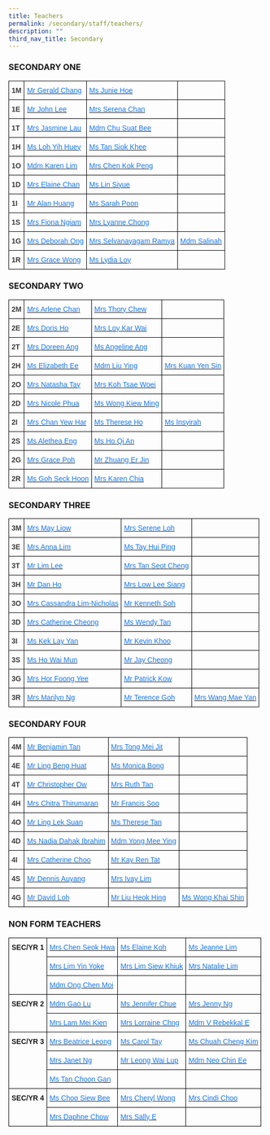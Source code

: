 ```yaml
---
title: Teachers
permalink: /secondary/staff/teachers/
description: ""
third_nav_title: Secondary
---
```



### SECONDARY ONE

<style type="text/css">
.tg  {border-collapse:collapse;border-spacing:0;}
.tg td{border-color:black;border-style:solid;border-width:1px;font-family:Arial, sans-serif;font-size:14px;
  overflow:hidden;padding:10px 5px;word-break:normal;}
.tg th{border-color:black;border-style:solid;border-width:1px;font-family:Arial, sans-serif;font-size:14px;
  font-weight:normal;overflow:hidden;padding:10px 5px;word-break:normal;}
.tg .tg-uwnk{color:#3D3D3D;text-align:left;vertical-align:top}
.tg .tg-yslv{color:#1677F1;text-align:left;vertical-align:top}
.tg .tg-bzr3{color:#3D3D3D;font-weight:bold;text-align:left;vertical-align:top}
.tg .tg-lc1c{color:#3D3D3D;text-align:left;vertical-align:middle}
</style>
<table class="tg">
<thead>
  <tr>
    <th class="tg-bzr3">1M</th>
    <th class="tg-yslv"><a href="mailto:chang_shian_feng_gerald@schools.gov.sg"><span style="text-decoration:none;color:#1677F1">Mr Gerald Chang</span></a></th>
    <th class="tg-yslv"><a href="mailto:hoe_jun_jin_junie@schools.gov.sg"><span style="text-decoration:none;color:#1677F1">Ms Junie Hoe</span></a></th>
    <th class="tg-lc1c"><span style="color:inherit;background-color:transparent"> </span></th>
  </tr>
</thead>
<tbody>
  <tr>
    <td class="tg-bzr3">1E</td>
    <td class="tg-yslv"><a href="mailto:john_lee@mgs.sch.edu.sg"><span style="text-decoration:none;color:#1677F1">Mr John Lee</span></a></td>
    <td class="tg-yslv"><a href="mailto:serena_chan@schools.gov.sg"><span style="text-decoration:none;color:#1677F1">Mrs Serena Chan</span></a></td>
    <td class="tg-uwnk"> </td>
  </tr>
  <tr>
    <td class="tg-bzr3">1T</td>
    <td class="tg-yslv"><a href="mailto:jasmine_goh@schools.gov.sg"><span style="text-decoration:none;color:#1677F1">Mrs Jasmine Lau</span></a></td>
    <td class="tg-yslv"><a href="mailto:chu_suat_bee@schools.gov.sg"><span style="text-decoration:none;color:#1677F1">Mdm Chu Suat Bee</span></a></td>
    <td class="tg-uwnk"> </td>
  </tr>
  <tr>
    <td class="tg-bzr3">1H</td>
    <td class="tg-yslv"><a href="mailto:loh_yih_huey@schools.gov.sg"><span style="text-decoration:none;color:#1677F1">Ms Loh Yih Huey</span></a></td>
    <td class="tg-yslv"><a href="mailto:tan_siok_khee@schools.gov.sg"><span style="text-decoration:none;color:#1677F1">Ms Tan Siok Khee</span></a></td>
    <td class="tg-lc1c"><span style="color:inherit;background-color:transparent"> </span></td>
  </tr>
  <tr>
    <td class="tg-bzr3">1O</td>
    <td class="tg-yslv"><a href="mailto:karen_lim_yen_choon@schools.gov.sg"><span style="text-decoration:none;color:#1677F1">Mdm Karen Lim</span></a><br></td>
    <td class="tg-yslv"><a href="mailto:chen_kok_peng@schools.gov.sg"><span style="text-decoration:none;color:#1677F1">Mrs Chen Kok Peng</span></a><br></td>
    <td class="tg-lc1c"><span style="color:inherit;background-color:transparent"> </span></td>
  </tr>
  <tr>
    <td class="tg-bzr3">1D</td>
    <td class="tg-yslv"><a href="mailto:chua_guek_chun_elaine@schools.gov.sg"><span style="text-decoration:none;color:#1677F1">Mrs Elaine Chan</span></a></td>
    <td class="tg-yslv"><a href="mailto:lin_siyue@schools.gov.sg"><span style="text-decoration:none;color:#1677F1">Ms Lin Siyue</span></a></td>
    <td class="tg-uwnk"></td>
  </tr>
  <tr>
    <td class="tg-bzr3">1I</td>
    <td class="tg-yslv"><a href="mailto:alan_huang@schools.gov.sg"><span style="text-decoration:none;color:#1677F1">Mr Alan Huang</span></a></td>
    <td class="tg-yslv"><a href="mailto:janine_sarah_poon@schools.gov.sg"><span style="text-decoration:none;color:#1677F1">Ms Sarah Poon</span></a></td>
    <td class="tg-lc1c"><span style="color:inherit;background-color:transparent"> </span></td>
  </tr>
  <tr>
    <td class="tg-bzr3">1S</td>
    <td class="tg-yslv"><a href="mailto:fiona_ngiam@schools.gov.sg"><span style="text-decoration:none;color:#1677F1">Mrs Fiona Ngiam</span></a></td>
    <td class="tg-yslv"><a href="mailto:lyanne_yang@schools.gov.sg"><span style="text-decoration:none;color:#1677F1">Mrs Lyanne Chong</span></a></td>
    <td class="tg-lc1c"><span style="color:inherit;background-color:transparent"> </span></td>
  </tr>
  <tr>
    <td class="tg-bzr3">1G</td>
    <td class="tg-yslv"><a href="mailto:deborah_ong@schools.gov.sg"><span style="text-decoration:none;color:#1677F1">Mrs Deborah Ong</span></a></td>
    <td class="tg-yslv"><a href="mailto:selvanayagam_ramya@schools.gov.sg"><span style="text-decoration:none;color:#1677F1">Mrs Selvanayagam Ramya</span></a></td>
    <td class="tg-yslv"><a href="mailto:salinah_sawipi@schools.gov.sg"><span style="text-decoration:none;color:#1677F1">Mdm Salinah</span></a></td>
  </tr>
  <tr>
    <td class="tg-bzr3">1R</td>
    <td class="tg-yslv"><a href="mailto:grace_yeo_hui_ling@schools.gov.sg"><span style="text-decoration:none;color:#1677F1">Mrs Grace Wong</span></a></td>
    <td class="tg-yslv"><a href="https://www-mgs-moe-edu-sg-admin.cwp.sg/secondary/staff/lydia_loy@schools.gov.sg"><span style="text-decoration:none;color:#1677F1">Ms Lydia Loy</span></a></td>
    <td class="tg-lc1c"><span style="color:inherit;background-color:transparent"> </span></td>
  </tr>
</tbody>
</table>

### SECONDARY TWO

<style type="text/css">
.tg  {border-collapse:collapse;border-spacing:0;}
.tg td{border-color:black;border-style:solid;border-width:1px;font-family:Arial, sans-serif;font-size:14px;
  overflow:hidden;padding:10px 5px;word-break:normal;}
.tg th{border-color:black;border-style:solid;border-width:1px;font-family:Arial, sans-serif;font-size:14px;
  font-weight:normal;overflow:hidden;padding:10px 5px;word-break:normal;}
.tg .tg-uwnk{color:#3D3D3D;text-align:left;vertical-align:top}
.tg .tg-yslv{color:#1677F1;text-align:left;vertical-align:top}
.tg .tg-bzr3{color:#3D3D3D;font-weight:bold;text-align:left;vertical-align:top}
.tg .tg-lc1c{color:#3D3D3D;text-align:left;vertical-align:middle}
.tg .tg-0lax{text-align:left;vertical-align:top}
</style>
<table class="tg">
<thead>
  <tr>
    <th class="tg-bzr3">2M</th>
    <th class="tg-yslv"><a href="mailto:low_siew_kheng_arlene@schools.gov.sg"><span style="text-decoration:none;color:#1677F1">Mrs Arlene Chan</span></a></th>
    <th class="tg-yslv"><a href="mailto:thory_chew@schools.gov.sg"><span style="text-decoration:none;color:#1677F1">Mrs Thory Chew</span></a></th>
    <th class="tg-uwnk"> </th>
  </tr>
</thead>
<tbody>
  <tr>
    <td class="tg-bzr3">2E</td>
    <td class="tg-yslv"><a href="mailto:doris_lim@schools.gov.sg"><span style="text-decoration:none;color:#1677F1">Mrs Doris Ho</span></a></td>
    <td class="tg-yslv"><a href="mailto:loy_kar_wai@schools.gov.sg"><span style="text-decoration:none;color:#1677F1">Mrs Loy Kar Wai</span></a></td>
    <td class="tg-uwnk"> </td>
  </tr>
  <tr>
    <td class="tg-bzr3">2T</td>
    <td class="tg-yslv"><a href="mailto:lim_li_huang_doreen@schools.gov.sg"><span style="text-decoration:none;color:#1677F1">Mrs Doreen Ang</span></a></td>
    <td class="tg-yslv"><a href="mailto:ang_tsui_ping_angeline@schools.gov.sg"><span style="text-decoration:none;color:#1677F1">Ms Angeline Ang</span></a></td>
    <td class="tg-lc1c"><span style="color:inherit;background-color:transparent"> </span></td>
  </tr>
  <tr>
    <td class="tg-bzr3">2H</td>
    <td class="tg-yslv"><a href="mailto:ee_li_hua_elizabeth@schools.gov.sg"><span style="text-decoration:none;color:#1677F1">Ms Elizabeth Ee</span></a></td>
    <td class="tg-yslv"><a href="mailto:liu_ying_a@schools.gov.sg"><span style="text-decoration:none;color:#1677F1">Mdm Liu Ying</span></a></td>
    <td class="tg-yslv"><a href="mailto:kuan_yen_sin@schools.gov.sg"><span style="text-decoration:none;color:#1677F1">Mrs Kuan Yen Sin</span></a></td>
  </tr>
  <tr>
    <td class="tg-bzr3">2O</td>
    <td class="tg-yslv"><a href="mailto:sophia_natasha_wei_junhao@schools.gov.sg"><span style="text-decoration:none;color:#1677F1">Mrs Natasha Tay</span></a></td>
    <td class="tg-yslv"><a href="mailto:liew_tsae_woei@schools.gov.sg"><span style="text-decoration:none;color:#1677F1">Mrs Koh Tsae Woei</span></a></td>
    <td class="tg-lc1c"><span style="color:inherit;background-color:transparent"> </span></td>
  </tr>
  <tr>
    <td class="tg-bzr3">2D</td>
    <td class="tg-yslv"><a href="mailto:nicole_phua@schools.gov.sg"><span style="text-decoration:none;color:#1677F1">Mrs Nicole Phua</span></a></td>
    <td class="tg-yslv"><a href="mailto:wong_kiew_ming@schools.gov.sg"><span style="text-decoration:none;color:#1677F1">Ms Wong Kiew Ming</span></a></td>
    <td class="tg-lc1c"><span style="color:inherit;background-color:transparent"> </span></td>
  </tr>
  <tr>
    <td class="tg-bzr3">2I</td>
    <td class="tg-yslv"><a href="mailto:chan_yew_har@schools.gov.sg"><span style="text-decoration:none;color:#1677F1">Mrs Chan Yew Har</span></a></td>
    <td class="tg-yslv"><a href="mailto:ho_wen_si_therese@schools.gov.sg"><span style="text-decoration:none;color:#1677F1">Ms Therese Ho</span></a></td>
    <td class="tg-yslv"><a href="mailto:Insyirah_jumat@schools.gov.sg"><span style="text-decoration:none;color:#1677F1">Ms Insyirah</span></a></td>
  </tr>
  <tr>
    <td class="tg-bzr3">2S</td>
    <td class="tg-yslv"><a href="mailto:xiu_ying_alethea_eng@schools.gov.sg"><span style="text-decoration:none;color:#1677F1">Ms Alethea Eng</span></a></td>
    <td class="tg-yslv"><a href="mailto:ho_qi_an@schools.gov.sg"><span style="text-decoration:none;color:#1677F1">Ms Ho Qi An</span></a></td>
    <td class="tg-lc1c"><span style="color:inherit;background-color:transparent"> </span></td>
  </tr>
  <tr>
    <td class="tg-bzr3">2G</td>
    <td class="tg-yslv"><a href="mailto:grace_poh@schools.gov.sg"><span style="text-decoration:none;color:#1677F1">Mrs Grace Poh</span></a></td>
    <td class="tg-yslv"><a href="mailto:zhuang_erjin@schools.gov.sg"><span style="text-decoration:none;color:#1677F1">Mr Zhuang Er Jin</span></a></td>
    <td class="tg-lc1c"><span style="color:inherit;background-color:transparent"> </span></td>
  </tr>
  <tr>
    <td class="tg-bzr3">2R</td>
    <td class="tg-yslv"><a href="mailto:goh_seck_hoon@schools.gov.sg"><span style="text-decoration:none;color:#1677F1">Ms Goh Seck Hoon</span></a></td>
    <td class="tg-yslv"><a href="mailto:low_geok_lin_karen@schools.gov.sg"><span style="text-decoration:none;color:#1677F1">Mrs Karen Chia</span></a></td>
    <td class="tg-0lax"></td>
  </tr>
</tbody>
</table>


### SECONDARY THREE

<style type="text/css">
.tg  {border-collapse:collapse;border-spacing:0;}
.tg td{border-color:black;border-style:solid;border-width:1px;font-family:Arial, sans-serif;font-size:14px;
  overflow:hidden;padding:10px 5px;word-break:normal;}
.tg th{border-color:black;border-style:solid;border-width:1px;font-family:Arial, sans-serif;font-size:14px;
  font-weight:normal;overflow:hidden;padding:10px 5px;word-break:normal;}
.tg .tg-uwnk{color:#3D3D3D;text-align:left;vertical-align:top}
.tg .tg-yslv{color:#1677F1;text-align:left;vertical-align:top}
.tg .tg-bzr3{color:#3D3D3D;font-weight:bold;text-align:left;vertical-align:top}
.tg .tg-lc1c{color:#3D3D3D;text-align:left;vertical-align:middle}
</style>
<table class="tg">
<thead>
  <tr>
    <th class="tg-bzr3">3M</th>
    <th class="tg-yslv"><a href="mailto:phua_poh_eng@schools.gov.sg"><span style="text-decoration:none;color:#1677F1">Mrs May Liow</span></a></th>
    <th class="tg-yslv"><a href="mailto:boo_serene@schools.gov.sg"><span style="text-decoration:none;color:#1677F1">Mrs Serene Loh</span></a></th>
    <th class="tg-lc1c"><span style="color:inherit;background-color:transparent"> </span></th>
  </tr>
</thead>
<tbody>
  <tr>
    <td class="tg-bzr3">3E</td>
    <td class="tg-yslv"><a href="mailto:anna_lim@schools.gov.sg"><span style="text-decoration:none;color:#1677F1">Mrs Anna Lim</span></a></td>
    <td class="tg-yslv"><a href="mailto:tay_hui_ping@schools.gov.sg"><span style="text-decoration:none;color:#1677F1">Ms Tay Hui Ping</span></a></td>
    <td class="tg-lc1c"><span style="color:inherit;background-color:transparent"> </span></td>
  </tr>
  <tr>
    <td class="tg-bzr3">3T</td>
    <td class="tg-yslv"><a href="mailto:lim_lee@schools.gov.sg"><span style="text-decoration:none;color:#1677F1">Mr Lim Lee</span></a></td>
    <td class="tg-yslv"><a href="mailto:loh_jee_yong_david@schools.gov.sg"><span style="text-decoration:none;color:#1677F1">Mrs Tan Seot Cheng</span></a></td>
    <td class="tg-lc1c"><span style="color:inherit;background-color:transparent"> </span></td>
  </tr>
  <tr>
    <td class="tg-bzr3">3H</td>
    <td class="tg-yslv"><a href="mailto:dan_ho@schools.gov.sg"><span style="text-decoration:none;color:#1677F1">Mr Dan Ho</span></a></td>
    <td class="tg-yslv"><a href="mailto:cheng_lee_siang@schools.gov.sg"><span style="text-decoration:none;color:#1677F1">Mrs Low Lee Siang</span></a></td>
    <td class="tg-lc1c"><span style="color:inherit;background-color:transparent"> </span></td>
  </tr>
  <tr>
    <td class="tg-bzr3">3O</td>
    <td class="tg-yslv"><a href="mailto:lim_chin_suan_cassandra@schools.gov.sg"><span style="text-decoration:none;color:#1677F1">Mrs Cassandra Lim-Nicholas</span></a></td>
    <td class="tg-yslv"><a href="mailto:soh_chen_wai_kenneth@schools.gov.sg"><span style="text-decoration:none;color:#1677F1">Mr Kenneth Soh</span></a><a href="mailto:soh_chen_wai_kenneth@schools.gov.sg"> </a> </td>
    <td class="tg-lc1c"><span style="color:inherit;background-color:transparent"> </span></td>
  </tr>
  <tr>
    <td class="tg-bzr3">3D</td>
    <td class="tg-yslv"><a href="mailto:catherine_cheong@schools.gov.sg"><span style="text-decoration:none;color:#1677F1">Mrs Catherine Cheong</span></a></td>
    <td class="tg-yslv"><a href="mailto:wendy_li-_jin_tan@schools.gov.sg"><span style="text-decoration:none;color:#1677F1">Ms Wendy Tan</span></a></td>
    <td class="tg-uwnk"> </td>
  </tr>
  <tr>
    <td class="tg-bzr3">3I</td>
    <td class="tg-yslv"><a href="mailto:kek_lay_yan@schools.gov.sg"><span style="text-decoration:none;color:#1677F1">Ms Kek Lay Yan</span></a></td>
    <td class="tg-yslv"><a href="mailto:kevin_khoo@schools.gov.sg"><span style="text-decoration:none;color:#1677F1">Mr Kevin Khoo</span></a></td>
    <td class="tg-uwnk"> </td>
  </tr>
  <tr>
    <td class="tg-bzr3">3S</td>
    <td class="tg-yslv"><a href="mailto:ho_wai_mun@schools.gov.sg"><span style="text-decoration:none;color:#1677F1">Ms Ho Wai Mun</span></a></td>
    <td class="tg-yslv"><a href="mailto:jay_cheong_han_wen@schools.gov.sg"><span style="text-decoration:none;color:#1677F1">Mr Jay Cheong</span></a></td>
    <td class="tg-uwnk"> </td>
  </tr>
  <tr>
    <td class="tg-bzr3">3G</td>
    <td class="tg-yslv"><a href="mailto:chan_foong_yee@schools.gov.sg"><span style="text-decoration:none;color:#1677F1">Mrs Hor Foong Yee</span></a></td>
    <td class="tg-yslv"><a href="mailto:kow_eng_swee_patrick@schools.gov.sg"><span style="text-decoration:none;color:#1677F1">Mr Patrick Kow</span></a></td>
    <td class="tg-lc1c"><span style="color:inherit;background-color:transparent"> </span></td>
  </tr>
  <tr>
    <td class="tg-bzr3">3R</td>
    <td class="tg-yslv"><a href="mailto:lau_li-lin_marilyn@schools.gov.sg"><span style="text-decoration:none;color:#1677F1">Mrs Marilyn Ng</span></a></td>
    <td class="tg-yslv"><a href="mailto:goh_keng_lee_terence@schools.gov.sg"><span style="text-decoration:none;color:#1677F1">Mr Terence Goh</span></a></td>
    <td class="tg-yslv"><a href="mailto:Teo_Mae_Yan@schools.gov.sg"><span style="text-decoration:none;color:#1677F1">Mrs Wang Mae Yan</span></a></td>
  </tr>
</tbody>
</table>

### SECONDARY FOUR

<style type="text/css">
.tg  {border-collapse:collapse;border-spacing:0;}
.tg td{border-color:black;border-style:solid;border-width:1px;font-family:Arial, sans-serif;font-size:14px;
  overflow:hidden;padding:10px 5px;word-break:normal;}
.tg th{border-color:black;border-style:solid;border-width:1px;font-family:Arial, sans-serif;font-size:14px;
  font-weight:normal;overflow:hidden;padding:10px 5px;word-break:normal;}
.tg .tg-uwnk{color:#3D3D3D;text-align:left;vertical-align:top}
.tg .tg-yslv{color:#1677F1;text-align:left;vertical-align:top}
.tg .tg-bzr3{color:#3D3D3D;font-weight:bold;text-align:left;vertical-align:top}
.tg .tg-lc1c{color:#3D3D3D;text-align:left;vertical-align:middle}
</style>
<table class="tg">
<thead>
  <tr>
    <th class="tg-bzr3">4M</th>
    <th class="tg-yslv"><a href="mailto:benjamin_tan_wei-yang@schools.gov.sg"><span style="text-decoration:none;color:#1677F1">Mr Benjamin Tan</span></a></th>
    <th class="tg-yslv"><a href="mailto:ong_mei_jit@schools.gov.sg"><span style="text-decoration:none;color:#1677F1">Mrs Tong Mei Jit</span></a></th>
    <th class="tg-uwnk"> </th>
  </tr>
</thead>
<tbody>
  <tr>
    <td class="tg-bzr3">4E</td>
    <td class="tg-yslv"><a href="mailto:ling_beng_huat@schools.gov.sg"><span style="text-decoration:none;color:#1677F1">Mr Ling Beng Huat</span></a></td>
    <td class="tg-yslv"><a href="mailto:monica_bong@schools.gov.sg"><span style="text-decoration:none;color:#1677F1">Ms Monica Bong</span></a></td>
    <td class="tg-uwnk"> </td>
  </tr>
  <tr>
    <td class="tg-bzr3">4T</td>
    <td class="tg-yslv"><a href="mailto:ow_chee_keong_christopher@schools.gov.sg"><span style="text-decoration:none;color:#1677F1">Mr Christopher Ow</span></a></td>
    <td class="tg-yslv"><a href="mailto:ruth_tan@schools.gov.sg"><span style="text-decoration:none;color:#1677F1">Mrs Ruth Tan</span></a></td>
    <td class="tg-uwnk"> </td>
  </tr>
  <tr>
    <td class="tg-bzr3">4H</td>
    <td class="tg-yslv"><a href="mailto:chitra_thirumaran@schools.gov.sg"><span style="text-decoration:none;color:#1677F1">Mrs Chitra Thirumaran</span></a></td>
    <td class="tg-yslv"><a href="mailto:francis_soo@schools.gov.sg"><span style="text-decoration:none;color:#1677F1">Mr Francis Soo</span></a></td>
    <td class="tg-uwnk"> </td>
  </tr>
  <tr>
    <td class="tg-bzr3">4O</td>
    <td class="tg-yslv"><a href="mailto:ling_lek_suan@schools.gov.sg"><span style="text-decoration:none;color:#1677F1">Mr Ling Lek Suan</span></a></td>
    <td class="tg-yslv"><a href="mailto:therese_vinnie_tan@schools.gov.sg"><span style="text-decoration:none;color:#1677F1">Ms Therese Tan</span></a></td>
    <td class="tg-uwnk"></td>
  </tr>
  <tr>
    <td class="tg-bzr3">4D</td>
    <td class="tg-yslv"><a href="mailto:nadia_dahak_ibrahim@schools.gov.sg"><span style="text-decoration:none;color:#1677F1">Ms Nadia Dahak Ibrahim</span></a></td>
    <td class="tg-yslv"><a href="mailto:yong_mee_ying@schools.gov.sg"><span style="text-decoration:none;color:#1677F1">Mdm Yong Mee Ying</span></a></td>
    <td class="tg-lc1c"><span style="color:inherit;background-color:transparent"> </span></td>
  </tr>
  <tr>
    <td class="tg-bzr3">4I</td>
    <td class="tg-yslv"><a href="mailto:catherine_choo@schools.gov.sg"><span style="text-decoration:none;color:#1677F1">Mrs Catherine Choo</span></a></td>
    <td class="tg-yslv"><a href="mailto:kay_ren_tat@schools.gov.sg"><span style="text-decoration:none;color:#1677F1">Mr Kay Ren Tat</span></a></td>
    <td class="tg-lc1c"><span style="color:inherit;background-color:transparent"> </span></td>
  </tr>
  <tr>
    <td class="tg-bzr3">4S</td>
    <td class="tg-yslv"><a href="mailto:auyang_seh_hon_dennis@schools.gov.sg"><span style="text-decoration:none;color:#1677F1">Mr Dennis Auyang</span></a></td>
    <td class="tg-yslv"><a href="mailto:tan_sin_yee_ivay@schools.gov.sg"><span style="text-decoration:none;color:#1677F1">Mrs Ivay Lim</span></a></td>
    <td class="tg-uwnk"> </td>
  </tr>
  <tr>
    <td class="tg-bzr3">4G</td>
    <td class="tg-yslv"><a href="mailto:loh_jee_yong_david@schools.gov.sg"><span style="text-decoration:none;color:#1677F1">Mr David Loh</span></a></td>
    <td class="tg-yslv"><a href="mailto:liu_heok_hing@schools.gov.sg"><span style="text-decoration:none;color:#1677F1">Mr Liu Heok Hing</span></a></td>
    <td class="tg-yslv"><a href="mailto:wong_khai_shin@schools.gov.sg"><span style="text-decoration:none;color:#1677F1">Ms Wong Khai Shin</span></a></td>
  </tr>
</tbody>
</table>

### NON FORM TEACHERS

<style type="text/css">
.tg  {border-collapse:collapse;border-spacing:0;}
.tg td{border-color:black;border-style:solid;border-width:1px;font-family:Arial, sans-serif;font-size:14px;
  overflow:hidden;padding:10px 5px;word-break:normal;}
.tg th{border-color:black;border-style:solid;border-width:1px;font-family:Arial, sans-serif;font-size:14px;
  font-weight:normal;overflow:hidden;padding:10px 5px;word-break:normal;}
.tg .tg-cly1{text-align:left;vertical-align:middle}
.tg .tg-1wig{font-weight:bold;text-align:left;vertical-align:top}
.tg .tg-yslv{color:#1677F1;text-align:left;vertical-align:top}
</style>
<table class="tg">
<thead>
  <tr>
    <th class="tg-1wig" rowspan="3">SEC/YR 1</th>
    <th class="tg-yslv"><a href="mailto:siew_seok_hwa@schools.gov.sg"><span style="text-decoration:none;color:#1677F1">Mrs Chen Seok Hwa</span></a></th>
    <th class="tg-yslv"><a href="mailto:elaine_koh_sok_hoong@schools.gov.sg"><span style="text-decoration:none;color:#1677F1">Ms Elaine Koh</span></a></th>
    <th class="tg-yslv"><a href="mailto:lim_hui_hsin_jeanne@schools.gov.sg"><span style="text-decoration:none;color:#1677F1">Ms Jeanne Lim</span></a></th>
  </tr>
  <tr>
    <th class="tg-yslv"><a href="mailto:leong_yin_yoke@schools.gov.sg"><span style="text-decoration:none;color:#1677F1">Mrs Lim Yin Yoke</span></a></th>
    <th class="tg-yslv"><a href="mailto:chong_siew_khiuk@schools.gov.sg"><span style="text-decoration:none;color:#1677F1">Mrs Lim Siew Khiuk</span></a></th>
    <th class="tg-yslv"><a href="mailto:natalie_chew@schools.gov.sg"><span style="text-decoration:none;color:#1677F1">Mrs Natalie Lim</span></a></th>
  </tr>
  <tr>
    <th class="tg-yslv"><a href="mailto:ong_chen_moi@schools.gov.sg"><span style="text-decoration:none;color:#1677F1">Mdm Ong Chen Moi</span></a></th>
    <th class="tg-yslv"></th>
    <th class="tg-cly1"><span style="color:inherit;background-color:transparent"> </span></th>
  </tr>
</thead>
<tbody>
  <tr>
    <td class="tg-1wig" rowspan="2">SEC/YR 2</td>
    <td class="tg-yslv"><a href="mailto:gao_lu@schools.gov.sg"><span style="text-decoration:none;color:#1677F1">Mdm Gao Lu</span></a></td>
    <td class="tg-yslv"><a href="mailto:chue_kwai_fong@schools.gov.sg"><span style="text-decoration:none;color:#1677F1">Ms Jennifer Chue</span></a></td>
    <td class="tg-yslv"><a href="mailto:chng_sze_kuen@schools.gov.sg"><span style="text-decoration:none;color:#1677F1">Mrs Jenny Ng</span></a></td>
  </tr>
  <tr>
    <td class="tg-yslv"><a href="mailto:lai_mei_kien@schools.gov.sg"><span style="text-decoration:none;color:#1677F1">Mrs Lam Mei Kien</span></a></td>
    <td class="tg-yslv"><a href="mailto:lee_sze_hwee_lorraine@schools.gov.sg"><span style="text-decoration:none;color:#1677F1">Mrs Lorraine Chng</span></a></td>
    <td class="tg-yslv"><a href="mailto:visweswaran_rebekkal_ezhilarasi@schools.gov.sg"><span style="text-decoration:none;color:#1677F1">Mdm V Rebekkal E</span></a></td>
  </tr>
  <tr>
    <td class="tg-1wig" rowspan="3">SEC/YR 3</td>
    <td class="tg-yslv"><a href="mailto:beatrice_leong@schools.gov.sg"><span style="text-decoration:none;color:#1677F1">Mrs Beatrice Leong</span></a></td>
    <td class="tg-yslv"><a href="mailto:carol_tay_dan_guey@schools.gov.sg"><span style="text-decoration:none;color:#1677F1">Ms Carol Tay</span></a></td>
    <td class="tg-yslv"><a href="mailto:chuah_cheng_kim@schools.gov.sg"><span style="text-decoration:none;color:#1677F1">Ms Chuah Cheng Kim</span></a></td>
  </tr>
  <tr>
    <td class="tg-yslv"><a href="mailto:janet_ng@schools.gov.sg"><span style="text-decoration:none;color:#1677F1">Mrs Janet Ng</span></a></td>
    <td class="tg-yslv"><a href="mailto:leong_wai_lup@schools.gov.sg"><span style="text-decoration:none;color:#1677F1">Mr Leong Wai Lup</span></a></td>
    <td class="tg-yslv"><a href="mailto:neo_chin_ee@schools.gov.sg"><span style="text-decoration:none;color:#1677F1">Mdm Neo Chin Ee</span></a></td>
  </tr>
  <tr>
    <td class="tg-yslv"><a href="mailto:tan_choon_gan@schools.gov.sg"><span style="text-decoration:none;color:#1677F1">Ms Tan Choon Gan</span></a></td>
    <td class="tg-cly1"><span style="color:inherit;background-color:transparent"> </span></td>
    <td class="tg-cly1"><span style="color:inherit;background-color:transparent"> </span></td>
  </tr>
  <tr>
    <td class="tg-1wig" rowspan="2">SEC/YR 4</td>
    <td class="tg-yslv"><a href="mailto:choo_siew_bee@schools.gov.sg"><span style="text-decoration:none;color:#1677F1">Ms Choo Siew Bee</span></a></td>
    <td class="tg-yslv"><a href="mailto:cheryl_wong@schools.gov.sg"><span style="text-decoration:none;color:#1677F1">Mrs Cheryl Wong</span></a></td>
    <td class="tg-yslv"><a href="mailto:tan_chong_cheng@schools.gov.sg"><span style="text-decoration:none;color:#1677F1">Mrs Cindi Choo</span></a></td>
  </tr>
  <tr>
    <td class="tg-yslv"><a href="mailto:daphne_chow@schools.gov.sg"><span style="text-decoration:none;color:#1677F1">Mrs Daphne Chow</span></a></td>
    <td class="tg-yslv"><a href="mailto:pang_sally@schools.gov.sg"><span style="text-decoration:none;color:#1677F1">Mrs Sally E</span></a></td>
    <td class="tg-cly1"><span style="color:inherit;background-color:transparent"> </span></td>
  </tr>
</tbody>
</table>